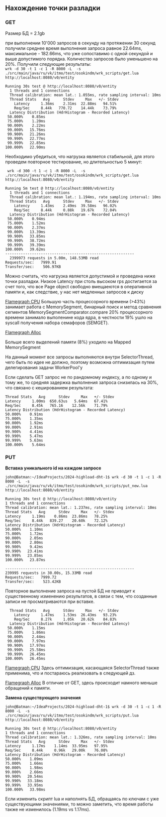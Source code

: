 ## Нахождение точки разладки
### GET
Размер БД = 2.1gb

при выполнении 10'000 запросов в секунду на протяжении 30 секунд получили среднее 
время выполнения запроса равное 22.64ms, максимальное - 182.66ms, что уже сопоставимо с одной секундой 
и выше допустимого порядка.
Количество запросов было уменьшено на 20%. Получили следующие результаты: \
`wrk -d 30 -t 1 -c 1 -R 8000 -L  -s ./src/main/java/ru/vk/itmo/test/osokindm/wrk_scripts/get.lua http://localhost:8080/v0/entity`


```
Running 30s test @ http://localhost:8080/v0/entity
  1 threads and 1 connections
  Thread calibration: mean lat.: 1.055ms, rate sampling interval: 10ms
  Thread Stats   Avg      Stdev     Max   +/- Stdev
    Latency     1.36ms    2.31ms  22.88ms   94.51%
    Req/Sec     8.44k   770.72    14.44k    73.79%
  Latency Distribution (HdrHistogram - Recorded Latency)
 50.000%    0.85ms
 75.000%    1.20ms
 90.000%    2.22ms
 99.000%   15.76ms
 99.900%   21.26ms
 99.990%   22.77ms
 99.999%   22.85ms
100.000%   22.90ms
```

Необходимо убедиться, что нагрузка является стабильной, для этого проведем повторное тестирование, но длительностью
5 минут:

` wrk -d 300 -t 1 -c 1 -R 8000 -L  -s ./src/main/java/ru/vk/itmo/test/osokindm/wrk_scripts/get.lua http://localhost:8080/v0/entity`

``` 
Running 5m test @ http://localhost:8080/v0/entity
  1 threads and 1 connections
  Thread calibration: mean lat.: 1.194ms, rate sampling interval: 10ms
  Thread Stats   Avg      Stdev     Max   +/- Stdev
    Latency     1.43ms    2.49ms  39.58ms   96.02%
    Req/Sec     8.44k     0.88k   19.67k    72.04%
  Latency Distribution (HdrHistogram - Recorded Latency)
 50.000%    0.94ms
 75.000%    1.52ms
 90.000%    2.37ms
 99.000%   13.39ms
 99.900%   33.85ms
 99.990%   38.72ms
 99.999%   39.39ms
100.000%   39.62ms
----------------------------------------------------------
  2399973 requests in 5.00m, 148.53MB read
Requests/sec:   7999.91
Transfer/sec:    506.97KB

```
Можно считать, что нагрузка является допустимой и проведена ниже точки разладки. 
Низкое Latency при столь высоком rps достигается за счет того, что все Page object свободно вмещаеются в оперативной памяти и, как следствие, у нас нет медленных запросов к диску

[Flamegraph CPU](./profile_get_8000.svg)
Большую часть процессорного времени (>43%) занимает работа с MemorySegment, бинарный поиск и метод сравнения сегментов MemorySegmentComparator.compare
20% процессорного времени занимало выполенине кода ядра, в честности 19% ушло на syscall получения набора семафоров (SEMGET).

[Flamegraph Alloc](./profile_get_alloc_8000.svg)

Больше всего выделений памяти (8%) уходило на Mapped MemorySegment

На данный момент все запросы выполняются внутри SelectorThread, чего быть по идее не должно, поэтому возможна оптимизация путем делегирования задачи WorkerPool'у


Если сделать GET запрос не по рандомному индексу, а по одному и тому же, то средняя задержка выполнения запроса снизилась 
на 30%, что связано с кешированием результата:
``` Thread calibration: mean lat.: 1.071ms, rate sampling interval: 10ms
Thread Stats   Avg      Stdev     Max   +/- Stdev
Latency     1.00ms  650.63us   5.64ms   67.41%
Req/Sec     8.45k   765.16    12.56k    71.79%
Latency Distribution (HdrHistogram - Recorded Latency)
50.000%    0.91ms
75.000%    1.35ms
90.000%    1.92ms
99.000%    2.91ms
99.900%    4.41ms
99.990%    5.47ms
99.999%    5.63ms
100.000%    5.64ms
``` 

### PUT
**Вставка уникального id на каждом запросе** 

`john@Batman:~/IdeaProjects/2024-highload-dht-1$ wrk -d 30 -t 1 -c 1 -R 8000 -L  -s ./src/main/java/ru/vk/itmo/test/osokindm/wrk_scripts/put_new.lua http://localhost:8080/v0/entity`

``` 
Running 30s test @ http://localhost:8080/v0/entity
1 threads and 1 connections
Thread calibration: mean lat.: 1.237ms, rate sampling interval: 10ms
Thread Stats   Avg      Stdev     Max   +/- Stdev
Latency     1.19ms    0.86ms  23.86ms   78.25%
Req/Sec     8.44k   839.27    20.60k    72.12%
Latency Distribution (HdrHistogram - Recorded Latency)
50.000%    1.10ms
75.000%    1.72ms
90.000%    2.05ms
99.000%    2.80ms
99.900%    9.42ms
99.990%   23.41ms
99.999%   23.85ms
100.000%   23.87ms

----------------------------------------------------------
239995 requests in 30.00s, 15.33MB read
Requests/sec:   7999.72
Transfer/sec:    523.42KB
```

Повторное выполнение запроса на пустой БД не приводит к существенному изменению результатов, в связи с тем, что созданные записи не просматриваются при вставке.
```
  Thread Stats   Avg      Stdev     Max   +/- Stdev
    Latency     1.47ms    1.53ms  26.43ms   93.23%
    Req/Sec     8.27k     1.05k   20.62k    84.83%
  Latency Distribution (HdrHistogram - Recorded Latency)
 50.000%    1.15ms
 75.000%    1.86ms
 90.000%    2.44ms
 99.000%    7.97ms
 99.900%   17.97ms
 99.990%   25.58ms
 99.999%   26.45ms
100.000%   26.45ms
```

[Flamegraph CPU](./profile_put_8000.svg) 
Здесь оптимизация, касающаяся SelectorThread также применима, что и постараюсь реализовать в следующей дз.

[Flamegraph Alloc](./profile_put_alloc_8000.svg)
В отличие от GET, здесь происходит намного меньше обращений к памяти.

**Замена существующего значения**

`john@Batman:~/IdeaProjects/2024-highload-dht-1$ wrk -d 30 -t 1 -c 1 -R 8000 -L  -s ./src/main/java/ru/vk/itmo/test/osokindm/wrk_scripts/put.lua http://localhost:8080/v0/entity`

```
Running 30s test @ http://localhost:8080/v0/entity
1 threads and 1 connections
Thread calibration: mean lat.: 1.326ms, rate sampling interval: 10ms
Thread Stats   Avg      Stdev     Max   +/- Stdev
Latency     1.17ms    1.14ms  33.95ms   97.95%
Req/Sec     8.44k     0.96k   29.00k    76.08%
Latency Distribution (HdrHistogram - Recorded Latency)
50.000%    1.09ms
75.000%    1.66ms
90.000%    1.98ms
99.000%    2.66ms
99.900%   20.54ms
99.990%   33.18ms
99.999%   33.95ms
100.000%   33.98ms
```
Если изменить скрипт lua и наполнять БД, обращаясь по ключам с уже существующими значениями, то можно заметить, что время работы также не изменилось  (1.19ms vs 1.17ms).


